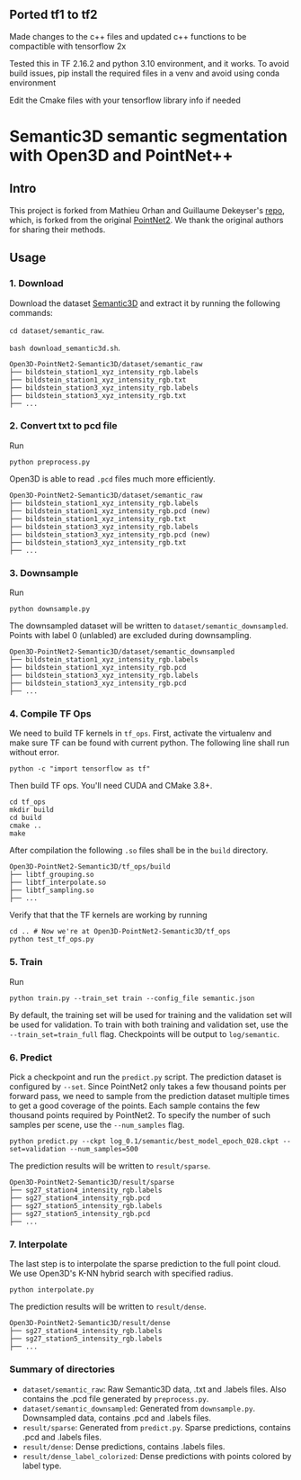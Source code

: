 ## Ported tf1 to tf2


Made changes to the c++ files and updated c++ functions to be compactible with tensorflow 2x

Tested this in TF 2.16.2 and python 3.10 environment, and it works. To avoid build issues, pip install the required files in a venv and avoid using conda environment

Edit the Cmake files with your tensorflow library info if needed

# Semantic3D semantic segmentation with Open3D and PointNet++ 

## Intro

This project is forked from Mathieu Orhan and Guillaume Dekeyser's
[repo](https://github.com/mathieuorhan/pointnet2_semantic), which, is forked
from the original [PointNet2](https://github.com/charlesq34/pointnet2). We thank the
original authors for sharing their methods.

## Usage

### 1. Download

Download the dataset [Semantic3D](http://www.semantic3d.net/view_dbase.php) and extract it by running the following commands: 

`cd dataset/semantic_raw`.

`bash download_semantic3d.sh`.

```shell
Open3D-PointNet2-Semantic3D/dataset/semantic_raw
├── bildstein_station1_xyz_intensity_rgb.labels
├── bildstein_station1_xyz_intensity_rgb.txt
├── bildstein_station3_xyz_intensity_rgb.labels
├── bildstein_station3_xyz_intensity_rgb.txt
├── ...
```

### 2. Convert txt to pcd file

Run

```shell
python preprocess.py
```

Open3D is able to read `.pcd` files much more efficiently.

```shell
Open3D-PointNet2-Semantic3D/dataset/semantic_raw
├── bildstein_station1_xyz_intensity_rgb.labels
├── bildstein_station1_xyz_intensity_rgb.pcd (new)
├── bildstein_station1_xyz_intensity_rgb.txt
├── bildstein_station3_xyz_intensity_rgb.labels
├── bildstein_station3_xyz_intensity_rgb.pcd (new)
├── bildstein_station3_xyz_intensity_rgb.txt
├── ...
```

### 3. Downsample

Run

```shell
python downsample.py
```

The downsampled dataset will be written to `dataset/semantic_downsampled`. Points with
label 0 (unlabled) are excluded during downsampling.

```shell
Open3D-PointNet2-Semantic3D/dataset/semantic_downsampled
├── bildstein_station1_xyz_intensity_rgb.labels
├── bildstein_station1_xyz_intensity_rgb.pcd
├── bildstein_station3_xyz_intensity_rgb.labels
├── bildstein_station3_xyz_intensity_rgb.pcd
├── ...
```

### 4. Compile TF Ops
We need to build TF kernels in `tf_ops`. First, activate the virtualenv and make
sure TF can be found with current python. The following line shall run without
error.

```shell
python -c "import tensorflow as tf"
```

Then build TF ops. You'll need CUDA and CMake 3.8+.

```shell
cd tf_ops
mkdir build
cd build
cmake ..
make
```
After compilation the following `.so` files shall be in the `build` directory.

```shell
Open3D-PointNet2-Semantic3D/tf_ops/build
├── libtf_grouping.so
├── libtf_interpolate.so
├── libtf_sampling.so
├── ...
```
Verify that that the TF kernels are working by running

```shell
cd .. # Now we're at Open3D-PointNet2-Semantic3D/tf_ops
python test_tf_ops.py
```
### 5. Train

Run

```shell
python train.py --train_set train --config_file semantic.json
```

By default, the training set will be used for training and the validation set
will be used for validation. To train with both training and validation set,
use the `--train_set=train_full` flag. Checkpoints will be output to
`log/semantic`.

### 6. Predict

Pick a checkpoint and run the `predict.py` script. The prediction dataset is
configured by `--set`. Since PointNet2 only takes a few thousand points per
forward pass, we need to sample from the prediction dataset multiple times to
get a good coverage of the points. Each sample contains the few thousand points
required by PointNet2. To specify the number of such samples per scene, use the
`--num_samples` flag.

```shell
python predict.py --ckpt log_0.1/semantic/best_model_epoch_028.ckpt --set=validation --num_samples=500
```

The prediction results will be written to `result/sparse`.

```
Open3D-PointNet2-Semantic3D/result/sparse
├── sg27_station4_intensity_rgb.labels
├── sg27_station4_intensity_rgb.pcd
├── sg27_station5_intensity_rgb.labels
├── sg27_station5_intensity_rgb.pcd
├── ...
```
### 7. Interpolate

The last step is to interpolate the sparse prediction to the full point cloud.
We use Open3D's K-NN hybrid search with specified radius.

```shell
python interpolate.py
```

The prediction results will be written to `result/dense`.

```shell
Open3D-PointNet2-Semantic3D/result/dense
├── sg27_station4_intensity_rgb.labels
├── sg27_station5_intensity_rgb.labels
├── ...
```
### Summary of directories

- `dataset/semantic_raw`: Raw Semantic3D data, .txt and .labels files. Also contains the
  .pcd file generated by `preprocess.py`.
- `dataset/semantic_downsampled`: Generated from `downsample.py`. Downsampled data,
   contains .pcd and .labels files.
- `result/sparse`: Generated from `predict.py`. Sparse predictions, contains .pcd and
   .labels files.
- `result/dense`: Dense predictions, contains .labels files.
- `result/dense_label_colorized`: Dense predictions with points colored by label type.
